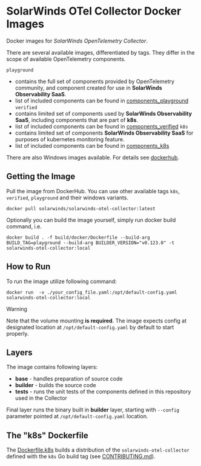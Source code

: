 # SolarWinds OTel Collector Docker Images

Docker images for _SolarWinds OpenTelemetry Collector_.

There are several available images, differentiated by tags. They differ in the scope of available OpenTelemetry components.

`playground` 
- contains the full set of components provided by OpenTelemetry community, and component created for use in __SolarWinds Observability SaaS__.
- list of included components can be found in [components_playground](/cmd/solarwinds-otel-collector/components_playground.go)
`verified`   
- contains limited set of components used by __SolarWinds Observability SaaS__, including components that are part of **k8s**.
- list of included components can be found in  [components_verified](/cmd/solarwinds-otel-collector/components_verified.go)
`k8s`
- contains limited set of components __SolarWinds Observability SaaS__ for purposes of kubernetes monitoring feature.
- list of included components can be found in [components_k8s](/cmd/solarwinds-otel-collector/components_k8s.go)

There are also Windows images available. For details see [dockerhub](https://hub.docker.com/r/solarwinds/solarwinds-otel-collector/tags).

## Getting the Image
Pull the image from DockerHub. You can use other available tags `k8s`, `verified`, `playground` and their windows variants.

`docker pull solarwinds/solarwinds-otel-collector:latest`

Optionally you can build the image yourself, simply run docker build command, i.e.

`docker build . -f build/docker/Dockerfile --build-arg BUILD_TAG=playground --build-arg BUILDER_VERSION="v0.123.0" -t solarwinds-otel-collector:local`

## How to Run
To run the image utilize following command:

`docker run  -v ./your_config_file.yaml:/opt/default-config.yaml solarwinds-otel-collector:local`

> [!WARNING]  
> Note that the volume mounting **is required**. The image expects config at designated location at `/opt/default-config.yaml` by default to start properly.

## Layers
The image contains following layers:
- **base** - handles preparation of source code
- **builder** - builds the source code
- **tests** - runs the unit tests of the components defined in this repository used in the Collector

Final layer runs the binary built in **builder** layer, starting with `--config` parameter pointed at `/opt/default-config.yaml` location.

## The "k8s" Dockerfile

The [Dockerfile.k8s](Dockerfile.k8s) builds a distribution of the `solarwinds-otel-collector` defined with the `k8s` 
Go build tag (see [CONTRIBUTING.md](../../CONTRIBUTING.md#distribution-build-tags)).
